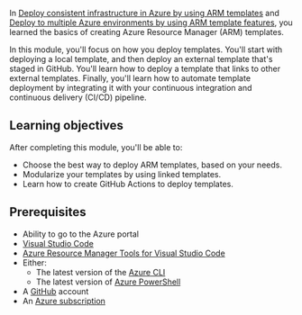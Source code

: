 In [Deploy consistent infrastructure in Azure by using ARM templates](https://docs.microsoft.com/learn/modules/create-azure-resource-manager-template-vs-code/?azure-portal-true) and [Deploy to multiple Azure environments by using ARM template features](https://docs.microsoft.com/learn/modules/modify-azure-resource-manager-template-reuse/?azure-portal=true), you learned the basics of creating Azure Resource Manager (ARM) templates.

In this module, you'll focus on how you deploy templates. You'll start with deploying a local template, and then deploy an external template that's staged in GitHub. You'll learn how to deploy a template that links to other external templates. Finally, you'll learn how to automate template deployment by integrating it with your continuous integration and continuous delivery (CI/CD) pipeline.

## Learning objectives

After completing this module, you'll be able to:

- Choose the best way to deploy ARM templates, based on your needs.
- Modularize your templates by using linked templates.
- Learn how to create GitHub Actions to deploy templates.

## Prerequisites

- Ability to go to the Azure portal
- [Visual Studio Code](https://code.visualstudio.com?azure-portal=true)
- [Azure Resource Manager Tools for Visual Studio Code](https://marketplace.visualstudio.com/items?itemName=msazurermtools.azurerm-vscode-tools&azure-portal=true)
- Either:
  - The latest version of the [Azure CLI](https://docs.microsoft.com/cli/azure/install-azure-cli?view=azure-cli-latest&azure-portal=true)
  - The latest version of [Azure PowerShell](https://docs.microsoft.com/powershell/azure/install-az-ps?view=azure-cli-latest&azure-portal=true)
- A [GitHub](https://github.com?azure-portal=true) account
- An [Azure subscription](https://azure.microsoft.com/free/?azure-portal=true)
